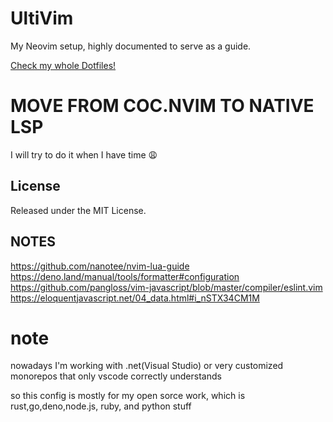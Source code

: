 # UltiVim

My Neovim setup, highly documented to serve as a guide.

[Check my whole Dotfiles!](https://github.com/UltiRequiem/dotfiles)

# MOVE FROM COC.NVIM TO NATIVE LSP

I will try to do it when I have time :weary:

## License

Released under the MIT License.

## NOTES

https://github.com/nanotee/nvim-lua-guide
https://deno.land/manual/tools/formatter#configuration
https://github.com/pangloss/vim-javascript/blob/master/compiler/eslint.vim
https://eloquentjavascript.net/04_data.html#i_nSTX34CM1M

# note

nowadays I'm working with .net(Visual Studio) or very customized monorepos that only vscode correctly understands

so this config is mostly for my open sorce work, which is rust,go,deno,node.js, ruby, and python stuff
